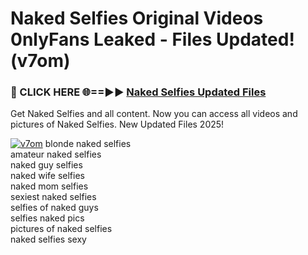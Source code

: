 # Naked Selfies Original Videos 0nlyFans Leaked - Files Updated! (v7om)

<h3>🔴 CLICK HERE 🌐==►► <a href="https://tinyurl.com/yckcrads" rel="nofollow">Naked Selfies Updated Files</a></h3>

Get Naked Selfies and all content. Now you can access all videos and pictures of Naked Selfies. New Updated Files 2025!

[![v7om](https://i.imgur.com/hpKpOFt.gif)](https://tinyurl.com/yckcrads)
blonde naked selfies<br>
amateur naked selfies<br>
naked guy selfies<br>
naked wife selfies<br>
naked mom selfies<br>
sexiest naked selfies<br>
selfies of naked guys<br>
selfies naked pics<br>
pictures of naked selfies<br>
naked selfies sexy